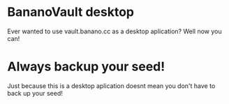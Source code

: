 # BananoVault desktop
Ever wanted to use vault.banano.cc as a desktop aplication? Well now you can!

# Always backup your seed!
Just because this is a desktop aplication doesnt mean you don't have to back up your seed!
